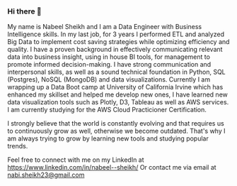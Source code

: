 ### Hi there 👋

<!--
**nsheikh23/nsheikh23** is a ✨ _special_ ✨ repository because its `README.md` (this file) appears on your GitHub profile.

Here are some ideas to get you started:

- 🔭 I’m currently working on ...
- 🌱 I’m currently learning ...
- 👯 I’m looking to collaborate on ...
- 🤔 I’m looking for help with ...
- 💬 Ask me about ...
- 📫 How to reach me: ...
- 😄 Pronouns: ...
- ⚡ Fun fact: ...
-->

My name is Nabeel Sheikh and I am a Data Engineer with Business Intelligence skills. In my last job, for 3 years I performed ETL and analyzed Big Data to implement cost saving strategies while optimizing efficiency and quality. I have a proven background in effectively communicating relevant data into business insight, using in house BI tools, for management to promote informed decision-making. I have strong communication and interpersonal skills, as well as a sound technical foundation in Python, SQL (Postgres), NoSQL (MongoDB) and data visualizations. Currently I am wrapping up a Data Boot camp at University of California Irvine which has enhanced my skillset and helped me develop new ones, I have learned new data visualization tools such as Plotly, D3, Tableau as well as AWS services. I am currently studying for the AWS Cloud Practicioner Certification.

I strongly believe that the world is constantly evolving and that requires us to continuously grow as well, otherwise we become outdated. That's why I am always trying to grow by learning new tools and studying popular trends. 

Feel free to connect with me on my LinkedIn at https://www.linkedin.com/in/nabeel--sheikh/
Or contact me via email at nabi.sheikh23@gmail.com
